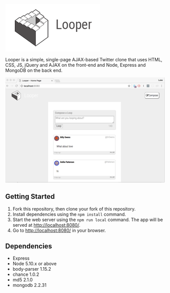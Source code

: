 !["screenshot description"](https://github.com/lukesiem/looper/blob/master/pemrose4.png?raw=true)  

Looper is a simple, single-page AJAX-based Twitter clone that uses 
HTML, CSS, JS, jQuery and AJAX on the front-end and  Node, Express and MongoDB on the back end.




!["screenshot description"](https://github.com/lukesiem/looper/blob/master/looper2.png?raw=true)





## Getting Started

1. Fork this repository, then clone your fork of this repository.
2. Install dependencies using the `npm install` command.
3. Start the web server using the `npm run local` command. The app will be served at <http://localhost:8080/>.
4. Go to <http://localhost:8080/> in your browser.

## Dependencies

- Express
- Node 5.10.x or above
- body-parser 1.15.2
- chance 1.0.2
- md5 2.1.0
- mongodb 2.2.31

